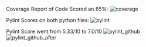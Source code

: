 Coverage Report of Code Scored an 85%: 
![coverage](https://github.com/user-attachments/assets/7a065f57-0ecc-4795-8808-e6e17382c8dc)

Pylint Scores on both python files: 
![pylint](https://github.com/user-attachments/assets/66a47f65-78a4-4f77-8f4d-a36e68f30c73)

Pylint Score went from 5.33/10 to 7.0/10 
![pylint_github](https://github.com/user-attachments/assets/6b9490ca-214d-45fb-808b-050554adaa39)
![pylint_github_after](https://github.com/user-attachments/assets/2c5652ba-d7bb-41ab-90c9-5417ba4fe9ab)
